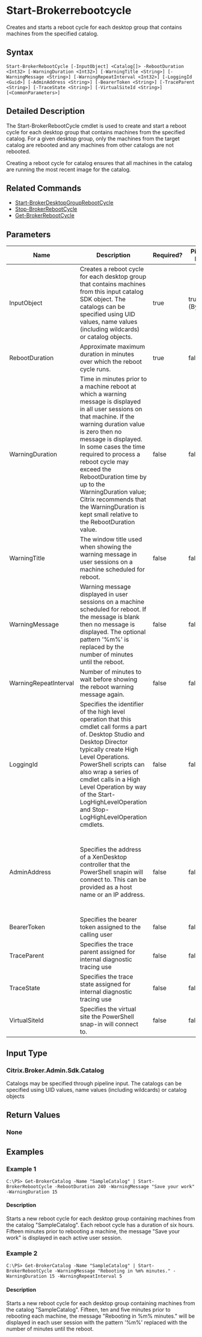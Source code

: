 ﻿
# Start-Brokerrebootcycle
Creates and starts a reboot cycle for each desktop group that contains machines from the specified catalog.
## Syntax

```
Start-BrokerRebootCycle [-InputObject] <Catalog[]> -RebootDuration <Int32> [-WarningDuration <Int32>] [-WarningTitle <String>] [-WarningMessage <String>] [-WarningRepeatInterval <Int32>] [-LoggingId <Guid>] [-AdminAddress <String>] [-BearerToken <String>] [-TraceParent <String>] [-TraceState <String>] [-VirtualSiteId <String>] [<CommonParameters>]
```

## Detailed Description
The Start-BrokerRebootCycle cmdlet is used to create and start a reboot cycle for each desktop group that contains machines from the specified catalog. For a given desktop group, only the machines from the target catalog are rebooted and any machines from other catalogs are not rebooted.

Creating a reboot cycle for catalog ensures that all machines in the catalog are running the most recent image for the catalog.


## Related Commands

* [Start-BrokerDesktopGroupRebootCycle](../Start-BrokerDesktopGroupRebootCycle/)
* [Stop-BrokerRebootCycle](../Stop-BrokerRebootCycle/)
* [Get-BrokerRebootCycle](../Get-BrokerRebootCycle/)
## Parameters
| Name   | Description | Required? | Pipeline Input | Default Value |
| --- | --- | --- | --- | --- |
| InputObject | Creates a reboot cycle for each desktop group that contains machines from this input catalog SDK object. The catalogs can be specified using UID values, name values (including wildcards) or catalog objects. | true | true (ByValue) |  |
| RebootDuration | Approximate maximum duration in minutes over which the reboot cycle runs. | true | false |  |
| WarningDuration | Time in minutes prior to a machine reboot at which a warning message is displayed in all user sessions on that machine. If the warning duration value is zero then no message is displayed. In some cases the time required to process a reboot cycle may exceed the RebootDuration time by up to the WarningDuration value; Citrix recommends that the WarningDuration is kept small relative to the RebootDuration value. | false | false |  |
| WarningTitle | The window title used when showing the warning message in user sessions on a machine scheduled for reboot. | false | false |  |
| WarningMessage | Warning message displayed in user sessions on a machine scheduled for reboot. If the message is blank then no message is displayed. The optional pattern '%m%' is replaced by the number of minutes until the reboot. | false | false |  |
| WarningRepeatInterval | Number of minutes to wait before showing the reboot warning message again. | false | false |  |
| LoggingId | Specifies the identifier of the high level operation that this cmdlet call forms a part of. Desktop Studio and Desktop Director typically create High Level Operations. PowerShell scripts can also wrap a series of cmdlet calls in a High Level Operation by way of the Start-LogHighLevelOperation and Stop-LogHighLevelOperation cmdlets. | false | false |  |
| AdminAddress | Specifies the address of a XenDesktop controller that the PowerShell snapin will connect to. This can be provided as a host name or an IP address. | false | false | Localhost. Once a value is provided by any cmdlet, this value will become the default. |
| BearerToken | Specifies the bearer token assigned to the calling user | false | false |  |
| TraceParent | Specifies the trace parent assigned for internal diagnostic tracing use | false | false |  |
| TraceState | Specifies the trace state assigned for internal diagnostic tracing use | false | false |  |
| VirtualSiteId | Specifies the virtual site the PowerShell snap-in will connect to. | false | false |  |

## Input Type

### Citrix.Broker.Admin.Sdk.Catalog
Catalogs may be specified through pipeline input. The catalogs can be specified using UID values, name values (including wildcards) or catalog objects
## Return Values

### None

## Examples

### Example 1

```
C:\PS> Get-BrokerCatalog -Name "SampleCatalog" | Start-BrokerRebootCycle -RebootDuration 240 -WarningMessage "Save your work" -WarningDuration 15
```

#### Description
Starts a new reboot cycle for each desktop group containing machines from the catalog "SampleCatalog". Each reboot cycle has a duration of six hours. Fifteen minutes prior to rebooting a machine, the message "Save your work" is displayed in each active user session.
### Example 2

```
C:\PS> Get-BrokerCatalog -Name "SampleCatalog" | Start-BrokerRebootCycle -WarningMessage "Rebooting in %m% minutes." -WarningDuration 15 -WarningRepeatInterval 5
```

#### Description
Starts a new reboot cycle for each desktop group containing machines from the catalog "SampleCatalog". Fifteen, ten and five minutes prior to rebooting each machine, the message "Rebooting in %m% minutes." will be displayed in each user session with the pattern '%m%' replaced with the number of minutes until the reboot.
